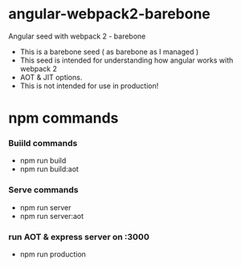 # angular-webpack2-barebone
Angular seed with webpack 2 - barebone

- This is a barebone seed ( as barebone as I managed )
- This seed is intended for understanding how angular works with webpack 2
- AOT & JIT options.
- This is not intended for use in production!

# npm commands 
### Buiild commands
 - npm run build
 - npm run build:aot
### Serve commands
 - npm run server
 - npm run server:aot
### run AOT & express server on :3000
 - npm run production
